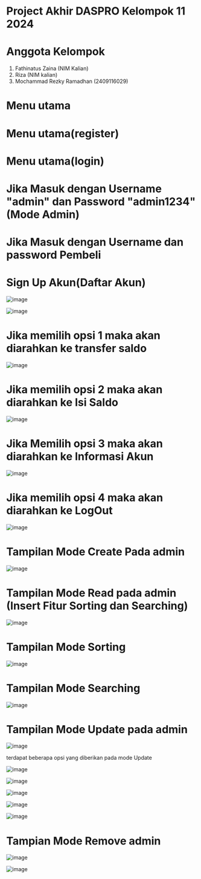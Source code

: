 # Project Akhir DASPRO Kelompok 11 2024
# Anggota Kelompok
1. Fathinatus Zaina (NIM Kalian)
2. Riza (NIM kalian)
3. Mochammad Rezky Ramadhan (2409116029)

# Menu utama



# Menu utama(register)



# Menu utama(login)



# Jika Masuk dengan Username "admin" dan Password "admin1234" (Mode Admin)



# Jika Masuk dengan Username dan password Pembeli 



# Sign Up Akun(Daftar Akun)

![image](https://github.com/PA-DASPRO-Kelompok-12/PA-DASPRO/assets/115384028/a5126c90-8142-4b4a-8a30-4a1e38b1113c)

![image](https://github.com/PA-DASPRO-Kelompok-12/PA-DASPRO/assets/115384028/69e70bae-7973-4e07-93d8-1773b1d33901)

# Jika memilih opsi 1 maka akan diarahkan ke transfer saldo

![image](https://github.com/PA-DASPRO-Kelompok-12/PA-DASPRO/assets/115384028/adfd6241-e426-4338-974b-a36e43530535)

# Jika memilih opsi 2 maka akan diarahkan ke Isi Saldo

![image](https://github.com/PA-DASPRO-Kelompok-12/PA-DASPRO/assets/115384028/a654c842-446f-4df0-ba0c-c4b73295472b)

# Jika Memilih opsi 3 maka akan diarahkan ke Informasi Akun

![image](https://github.com/PA-DASPRO-Kelompok-12/PA-DASPRO/assets/115384028/fa36f02a-e6d0-4dda-bb57-247ad09a4e1b)

# Jika memilih opsi 4 maka akan diarahkan ke LogOut

![image](https://github.com/PA-DASPRO-Kelompok-12/PA-DASPRO/assets/115384028/fad59deb-c057-455e-a027-4ca466bed0b9)

# Tampilan Mode Create Pada admin

![image](https://github.com/PA-DASPRO-Kelompok-12/PA-DASPRO/assets/115384028/eb184dd1-231a-446e-8e68-7ba075f6208c)

# Tampilan Mode Read pada admin (Insert Fitur Sorting dan Searching)

![image](https://github.com/PA-DASPRO-Kelompok-12/PA-DASPRO/assets/115384028/f577c819-39d7-46f9-bd4b-8a29c8aa7c73)

# Tampilan Mode Sorting

![image](https://github.com/PA-DASPRO-Kelompok-12/PA-DASPRO/assets/115384028/da9ffe12-4daf-4ad1-a44e-c6ac1638d8fd)

# Tampilan Mode Searching

![image](https://github.com/PA-DASPRO-Kelompok-12/PA-DASPRO/assets/115384028/4d84b107-4382-44e0-8df3-1aff636c4fa3)

# Tampilan Mode Update pada admin

![image](https://github.com/PA-DASPRO-Kelompok-12/PA-DASPRO/assets/115384028/b8f1b20f-a8c0-48b8-bd7d-c1c99bd06998)

terdapat beberapa opsi yang diberikan pada mode Update

![image](https://github.com/PA-DASPRO-Kelompok-12/PA-DASPRO/assets/115384028/77ce27c4-1c83-4b89-abe9-5ce9c961d329)

![image](https://github.com/PA-DASPRO-Kelompok-12/PA-DASPRO/assets/115384028/acc10748-cfa5-4336-955c-84c88130a5a9)

![image](https://github.com/PA-DASPRO-Kelompok-12/PA-DASPRO/assets/115384028/35e640d6-2337-4997-8f16-a4206566cf26)

![image](https://github.com/PA-DASPRO-Kelompok-12/PA-DASPRO/assets/115384028/4cffb4f8-33b6-476d-aec3-bbf58b2d8ac8)

![image](https://github.com/PA-DASPRO-Kelompok-12/PA-DASPRO/assets/115384028/2c5eb937-cb72-49d7-9607-ba8be9d1d7a7)


# Tampian Mode Remove admin

![image](https://github.com/PA-DASPRO-Kelompok-12/PA-DASPRO/assets/115384028/e18162c8-85e0-4c14-92ea-2f03da738b53)

![image](https://github.com/PA-DASPRO-Kelompok-12/PA-DASPRO/assets/115384028/4abb0f79-3080-4b43-a813-d75bf73561cd)
